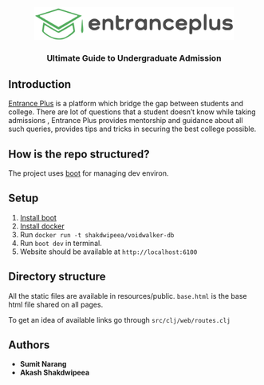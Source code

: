 <p align="center">
  <a href="https://entranceplus.in/">
    <img alt="entranceplus" src="/resources/public/images/footer/ep-logo-black.svg" width="400">
  </a>
</p>

<h3 align="center">
  Ultimate Guide to Undergraduate Admission
</h3>


## Introduction

[Entrance Plus](https://entranceplus.in/) is a platform which bridge the gap between students and college. There are lot of questions that a student doesn’t know while taking admissions , Entrance Plus provides mentorship and guidance about all such queries, provides tips and tricks in securing the best college possible.

## How is the repo structured?
The project uses [boot](http://boot-clj.com/) for managing dev environ.

## Setup

1. [Install boot](https://github.com/boot-clj/boot#install)
2. [Install docker](https://docs.docker.com/install/#supported-platforms)
3. Run `docker run -t shakdwipeea/voidwalker-db`
4. Run `boot dev` in terminal.
5. Website should be available at `http://localhost:6100`


## Directory structure

All the static files are available in resources/public. `base.html` is the base
html file shared on all pages.

To get an idea of available links go through `src/clj/web/routes.clj`

## Authors

* **Sumit Narang**
* **Akash Shakdwipeea**
